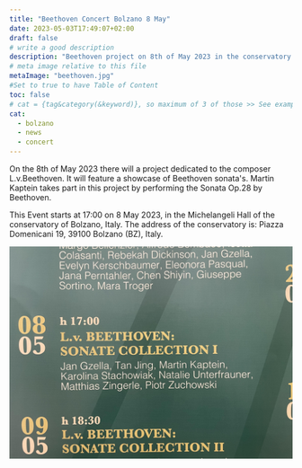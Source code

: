 ```yaml
---
title: "Beethoven Concert Bolzano 8 May"
date: 2023-05-03T17:49:07+02:00
draft: false
# write a good description
description: "Beethoven project on 8th of May 2023 in the conservatory of Bolzano, Italy."
# meta image relative to this file
metaImage: "beethoven.jpg" 
#Set to true to have Table of Content
toc: false 
# cat = {tag&category(&keyword)}, so maximum of 3 of those >> See example.com/cat for an example of which categories to use
cat:
  - bolzano
  - news
  - concert
---
```



On the 8th of May 2023 there will a project dedicated to the composer L.v.Beethoven.
It will feature a showcase of Beethoven sonata's.
Martin Kaptein takes part in this project by performing the Sonata Op.28 by Beethoven.

This Event starts at 17:00 on 8 May 2023, in the Michelangeli Hall of the conservatory of Bolzano, Italy.
 The address of the conservatory is: Piazza Domenicani 19, 39100 Bolzano (BZ), Italy.

![Announcement concert](beethoven.jpg)
